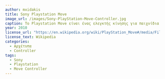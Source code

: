```yaml
---
author: mxidakis
title: Sony Playstation Move 
image_url: /images/Sony-PlayStation-Move-Controller.jpg
caption: Το Playstation Move είναι ένας ελεγκτής κίνησης για παιχνίδια που πρωτοεμφανίστηκε το 2010 και αναπτύχθηκε από τη Sony Interactive Entertainment αρχικά για χρήση με την κονσόλα παιχνιδιών PlayStation 3. Το PlayStation Move χρησιμοποιεί αισθητήρες αδράνειας μέσα στο ραβδί για να εντοπίσει την κίνηση ενώ η θέση του ραβδιού παρακολουθείται από μια κάμερα με τη βοήθεια της έγχρωμης φωτεινής σφαίρας στην κορυφή του.  
year: 2010 
license_url: "https://en.wikipedia.org/wiki/PlayStation_Move#/media/File:Sony-PlayStation-Move-Controller.jpg" 
license_text: Wikipedia
categories:
  - Αρχέτυπα
  - Controller 
tags:
  - Sony 
  - Playstation
  - Move Controller
---
```

